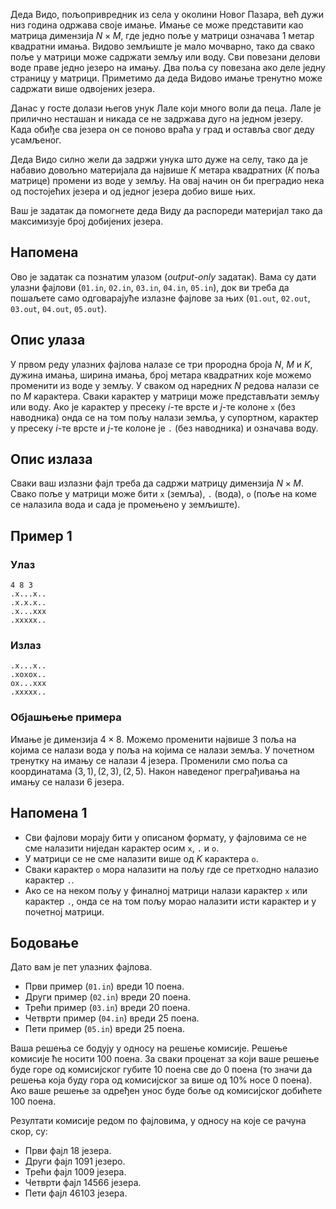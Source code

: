 ﻿Деда Видо, пољопривредник из села у околини Новог Пазара, већ дужи низ година одржава своје имање. Имање се може представити као матрица димензија $N \times M$, где једно поље у матрици означава $1$ метар квадратни имања. Видово земљиште је мало мочварно, тако да свако поље у матрици може садржати земљу или воду. Сви повезани делови воде праве једно језеро на имању. Два поља су повезана ако деле једну страницу у матрици. Приметимо да деда Видово имање тренутно може садржати више одвојених језера.

Данас у госте долази његов унук Лале који много воли да пеца. Лале је прилично несташан и никада се не задржава дуго на једном језеру. Када обиђе сва језера он се поново враћа у град и оставља свог деду усамљеног. 

Деда Видо силно жели да задржи унука што дуже на селу, тако да је набавио довољно материјала да највише $К$ метара квадратних ($К$ поља матрице) промени из воде у земљу. На овај начин он би преградио нека од постојећих језера и од једног језера добио више њих.

Ваш је задатак да помогнете деда Виду да распореди материјал тако да максимизује број добијених језера.

## Напомена
Ово је задатак са познатим улазом (*output-only* задатак). Вама су дати улазни фајлови (`01.in`, `02.in`, `03.in`, `04.in`, `05.in`), док ви треба да пошаљете само одговарајуће излазне фајлове за њих (`01.out`, `02.out`, `03.out`, `04.out`,  `05.out`).

## Опис улаза
У првом реду улазних фајлова налазе се три прородна броја  $N$, $M$ и $K$, дужина имања, ширина имања, број метара квадратних које можемо променити из воде у земљу.
У сваком од наредних $N$ редова налази се по $M$ карактера. Сваки карактер у матрици може представљати земљу или воду. Ако је карактер у пресеку $i$-те врсте и $j$-те колоне `x` (без наводника) онда се на том пољу налази земља, у супортном, карактер у пресеку $i$-те врсте и $j$-те колоне је `.` (без наводника) и означава воду.

## Опис излаза
Сваки ваш излазни фајл треба да садржи матрицу димензија $N \times M$. Свако поље у матрици може бити `x` (земља), `.` (вода), `o` (поље на коме се налазила вода и сада је промењено у земљиште).

## Пример 1
### Улаз
```
4 8 3
.x...x..
.x.x.x..
.x...xxx
.xxxxx..
```

### Излаз
```
.x...x..
.xoxox..
ox...xxx
.xxxxx..
```

### Објашњење примера
Имање је димензија  $4 \times 8$. Можемо променити највише $3$ поља на којима се налази вода у поља на којима се налази земља. У почетном тренутку на имању се налази $4$ језера. Променили смо поља са координатама $(3, 1), (2, 3), (2, 5)$. Након наведеног преграђивања на имању се налази $6$ језера.

## Напомена 1

- Сви фајлови морају бити у описаном формату, у фајловима се не сме налазити ниједан карактер осим `x`, `.` и `o`.
- У матрици се не сме налазити више од $K$ карактера `o`. 
- Сваки карактер `o` мора налазити на пољу где се претходно налазио карактер `.`.
- Ако се на неком пољу у финалној матрици налази карактер `x` или карактер `.`, онда се на том пољу морао налазити исти карактер и у почетној матрици.

## Бодовање
Дато вам је пет улазних фајлова.

- Први пример (`01.in`) вреди $10$ поена.
- Други пример (`02.in`) вреди $20$ поена.
- Трећи пример (`03.in`) вреди $20$ поена. 
- Четврти пример (`04.in`) вреди $25$ поена.
- Пети пример (`05.in`) вреди $25$ поена.

Ваша решења се бодују у односу на решење комисије. Решење комисије ће носити $100$ поена. За сваки проценат за који ваше решење буде горе од комисијског губите $10$ поена све до $0$ поена (то значи да решења која буду гора од комисијског за више од $10$% носе $0$ поена). Ако ваше решење за одређен унос буде боље од комисијског добићете $100$ поена.

Резултати комисије редом по фајловима, у односу на које се рачуна скор, су:

- Први фајл $18$ језера.
- Други фајл $1091$ језеро.
- Трећи фајл $1009$ језера.
- Четврти фајл $14566$ језера.
- Пети фајл $46103$ језера.
